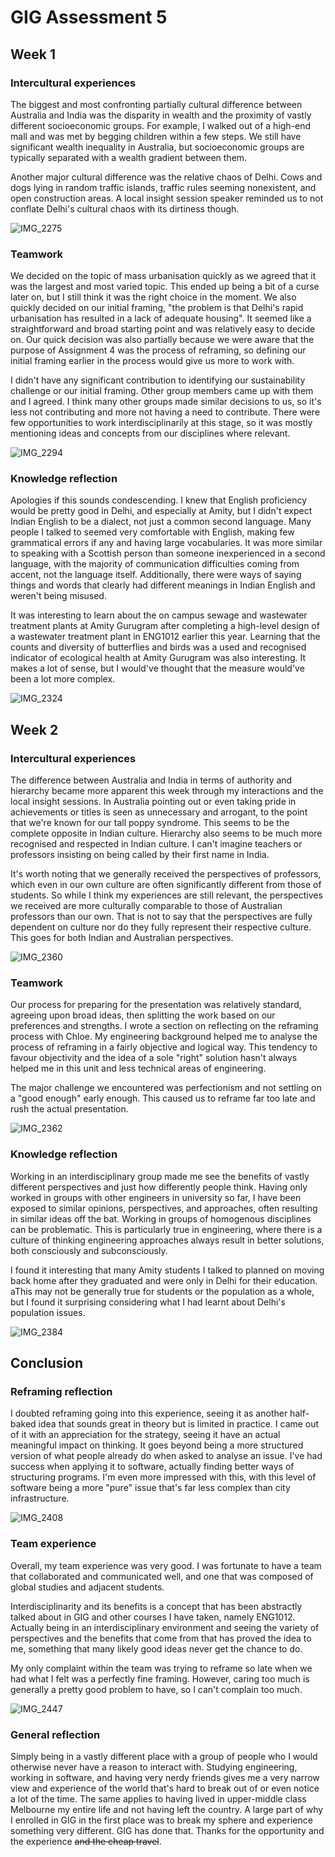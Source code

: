 # GIG Assessment 5
## Week 1
### Intercultural experiences
The biggest and most confronting partially cultural difference between Australia and India was the disparity in wealth and the proximity of vastly different socioeconomic groups. For example, I walked out of a high-end mall and was met by begging children within a few steps. We still have significant wealth inequality in Australia, but socioeconomic groups are typically separated with a wealth gradient between them.

Another major cultural difference was the relative chaos of Delhi. Cows and dogs lying in random traffic islands, traffic rules seeming nonexistent, and open construction areas. A local insight session speaker reminded us to not conflate Delhi's cultural chaos with its dirtiness though.

![IMG_2275](IMG_2275.jpeg)

### Teamwork
We decided on the topic of mass urbanisation quickly as we agreed that it was the largest and most varied topic. This ended up being a bit of a curse later on, but I still think it was the right choice in the moment. We also quickly decided on our initial framing, "the problem is that Delhi's rapid urbanisation has resulted in a lack of adequate housing". It seemed like a straightforward and broad starting point and was relatively easy to decide on. Our quick decision was also partially because we were aware that the purpose of Assignment 4 was the process of reframing, so defining our initial framing earlier in the process would give us more to work with.

I didn't have any significant contribution to identifying our sustainability challenge or our initial framing. Other group members came up with them and I agreed. I think many other groups made similar decisions to us, so it's less not contributing and more not having a need to contribute. There were few opportunities to work interdisciplinarily at this stage, so it was mostly mentioning ideas and concepts from our disciplines where relevant.

![IMG_2294](IMG_2294.jpeg)

### Knowledge reflection
Apologies if this sounds condescending. I knew that English proficiency would be pretty good in Delhi, and especially at Amity, but I didn't expect Indian English to be a dialect, not just a common second language. Many people I talked to seemed very comfortable with English, making few grammatical errors if any and having large vocabularies. It was more similar to speaking with a Scottish person than someone inexperienced in a second language, with the majority of communication difficulties coming from accent, not the language itself. Additionally, there were ways of saying things and words that clearly had different meanings in Indian English and weren't being misused.

It was interesting to learn about the on campus sewage and wastewater treatment plants at Amity Gurugram after completing a high-level design of a wastewater treatment plant in ENG1012 earlier this year. Learning that the counts and diversity of butterflies and birds was a used and recognised indicator of ecological health at Amity Gurugram was also interesting. It makes a lot of sense, but I would've thought that the measure would've been a lot more complex.

![IMG_2324](IMG_2324.jpeg)

## Week 2
### Intercultural experiences
The difference between Australia and India in terms of authority and hierarchy became more apparent this week through my interactions and the local insight sessions. In Australia pointing out or even taking pride in achievements or titles is seen as unnecessary and arrogant, to the point that we're known for our tall poppy syndrome. This seems to be the complete opposite in Indian culture. Hierarchy also seems to be much more recognised and respected in Indian culture. I can't imagine teachers or professors insisting on being called by their first name in India.

It's worth noting that we generally received the perspectives of professors, which even in our own culture are often significantly different from those of students. So while I think my experiences are still relevant, the perspectives we received are more culturally comparable to those of Australian professors than our own. That is not to say that the perspectives are fully dependent on culture nor do they fully represent their respective culture. This goes for both Indian and Australian perspectives.

![IMG_2360](IMG_2360.jpeg)

### Teamwork
Our process for preparing for the presentation was relatively standard, agreeing upon broad ideas, then splitting the work based on our preferences and strengths. I wrote a section on reflecting on the reframing process with Chloe. My engineering background helped me to analyse the process of reframing in a fairly objective and logical way. This tendency to favour objectivity and the idea of a sole "right" solution hasn't always helped me in this unit and less technical areas of engineering.

The major challenge we encountered was perfectionism and not settling on a "good enough" early enough. This caused us to reframe far too late and rush the actual presentation.

![IMG_2362](IMG_2362.jpeg)

### Knowledge reflection
Working in an interdisciplinary group made me see the benefits of vastly different perspectives and just how differently people think. Having only worked in groups with other engineers in university so far, I have been exposed to similar opinions, perspectives, and approaches, often resulting in similar ideas off the bat. Working in groups of homogenous disciplines can be problematic. This is particularly true in engineering, where there is a culture of thinking engineering approaches always result in better solutions, both consciously and subconsciously.

I found it interesting that many Amity students I talked to planned on moving back home after they graduated and were only in Delhi for their education. aThis may not be generally true for students or the population as a whole, but I found it surprising considering what I had learnt about Delhi's population issues.

![IMG_2384](IMG_2384.jpeg)

## Conclusion
### Reframing reflection
I doubted reframing going into this experience, seeing it as another half-baked idea that sounds great in theory but is limited in practice. I came out of it with an appreciation for the strategy, seeing it have an actual meaningful impact on thinking. It goes beyond being a more structured version of what people already do when asked to analyse an issue. I've had success when applying it to software, actually finding better ways of structuring programs. I'm even more impressed with this, with this level of software being a more "pure" issue that's far less complex than city infrastructure.

![IMG_2408](IMG_2408.jpeg)

### Team experience
Overall, my team experience was very good. I was fortunate to have a team that collaborated and communicated well, and one that was composed of global studies and adjacent students. 

Interdisciplinarity and its benefits is a concept that has been abstractly talked about in GIG and other courses I have taken, namely ENG1012. Actually being in an interdisciplinary environment and seeing the variety of perspectives and the benefits that come from that has proved the idea to me, something that many likely good ideas never get the chance to do.

My only complaint within the team was trying to reframe so late when we had what I felt was a perfectly fine framing. However, caring too much is generally a pretty good problem to have, so I can't complain too much.

![IMG_2447](IMG_2447.jpeg)

### General reflection
Simply being in a vastly different place with a group of people who I would otherwise never have a reason to interact with. Studying engineering, working in software, and having very nerdy friends gives me a very narrow view and experience of the world that's hard to break out of or even notice a lot of the time. The same applies to having lived in upper-middle class Melbourne my entire life and not having left the country. A large part of why I enrolled in GIG in the first place was to break my sphere and experience something very different. GIG has done that. Thanks for the opportunity and the experience ~~and the cheap travel~~.
